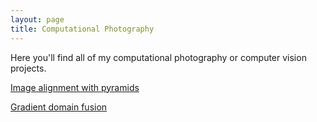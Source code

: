 ```yaml
---
layout: page
title: Computational Photography
---
```


Here you'll find all of my computational photography or computer vision projects.

[Image alignment with pyramids](../computational-photography/image-alignment)

[Gradient domain fusion](../computational-photography/gradient-domain-fusion)


